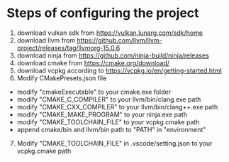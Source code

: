 # Steps of configuring the project
1. download vulkan sdk from https://vulkan.lunarg.com/sdk/home
2. download llvm from https://github.com/llvm/llvm-project/releases/tag/llvmorg-15.0.6
3. download ninja from https://github.com/ninja-build/ninja/releases
4. download cmake from https://cmake.org/download/
5. download vcpkg according to https://vcpkg.io/en/getting-started.html
6. Modify CMakePresets.json file
- modify "cmakeExecutable" to your cmake.exe folder
- modify "CMAKE_C_COMPILER" to your llvm/bin/clang.exe path
- modify "CMAKE_CXX_COMPILER" to your llvm/bin/clang++.exe path
- modify "CMAKE_MAKE_PROGRAM" to your ninja.exe path
- modify "CMAKE_TOOLCHAIN_FILE" to your vcpkg.cmake path
- append  cmake/bin and llvm/bin path to "PATH" in "environment"
7. Modify "CMAKE_TOOLCHAIN_FILE" in .vscode/setting.json to your vcpkg.cmake path